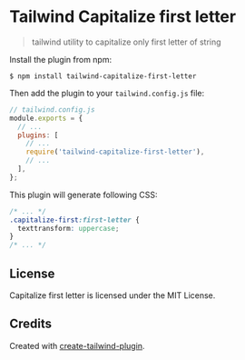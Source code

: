 # Tailwind Capitalize first letter

> tailwind utility to capitalize only first letter of string

Install the plugin from npm:

```
$ npm install tailwind-capitalize-first-letter
```

Then add the plugin to your `tailwind.config.js` file:

```js
// tailwind.config.js
module.exports = {
  // ...
  plugins: [
    // ...
    require('tailwind-capitalize-first-letter'),
    // ...
  ],
};
```

This plugin will generate following CSS:

```css
/* ... */
.capitalize-first:first-letter {
  texttransform: uppercase;
}
/* ... */
```

## License

Capitalize first letter is licensed under the MIT License.

## Credits

Created with [create-tailwind-plugin](https://github.com/Landish/create-tailwind-plugin).
